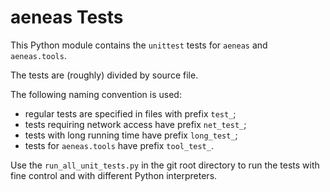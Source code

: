 # aeneas Tests 

This Python module contains the ``unittest`` tests for ``aeneas`` and ``aeneas.tools``.

The tests are (roughly) divided by source file.

The following naming convention is used:

* regular tests are specified in files with prefix ``test_``;
* tests requiring network access have prefix ``net_test_``;
* tests with long running time have prefix ``long_test_``;
* tests for ``aeneas.tools`` have prefix ``tool_test_``.

Use the ``run_all_unit_tests.py`` in the git root directory to run the tests
with fine control and with different Python interpreters.



